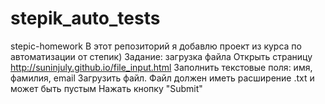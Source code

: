 # stepik_auto_tests
stepic-homework 
В этот репозиторий я добавлю проект из курса по автоматизации от степик)
Задание: загрузка файла
Открыть страницу http://suninjuly.github.io/file_input.html
Заполнить текстовые поля: имя, фамилия, email
Загрузить файл. Файл должен иметь расширение .txt и может быть пустым
Нажать кнопку "Submit"